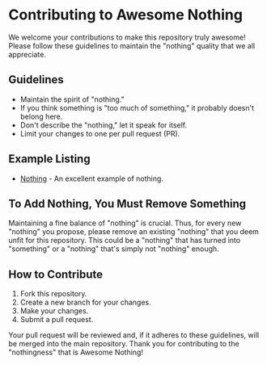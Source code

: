 # Contributing to Awesome Nothing

We welcome your contributions to make this repository truly awesome! Please follow these guidelines to maintain the "nothing" quality that we all appreciate.

## Guidelines

- Maintain the spirit of "nothing." 
- If you think something is "too much of something," it probably doesn't belong here.
- Don't describe the "nothing," let it speak for itself.
- Limit your changes to one per pull request (PR).

## Example Listing

- [Nothing](#) - An excellent example of nothing.

## To Add Nothing, You Must Remove Something

Maintaining a fine balance of "nothing" is crucial. Thus, for every new "nothing" you propose, please remove an existing "nothing" that you deem unfit for this repository. This could be a "nothing" that has turned into "something" or a "nothing" that's simply not "nothing" enough.

## How to Contribute

1. Fork this repository.
2. Create a new branch for your changes.
3. Make your changes.
4. Submit a pull request.

Your pull request will be reviewed and, if it adheres to these guidelines, will be merged into the main repository. Thank you for contributing to the "nothingness" that is Awesome Nothing!
